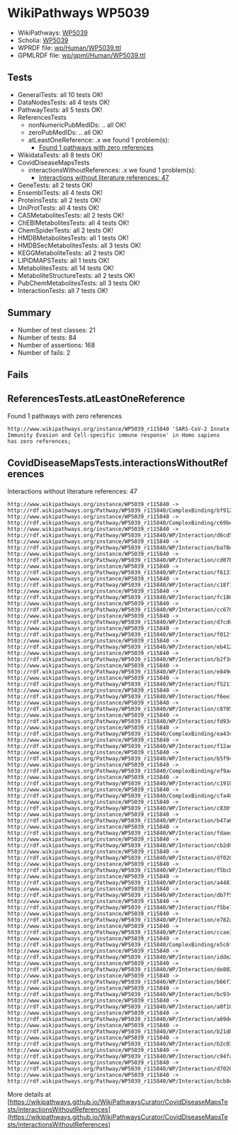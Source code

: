# WikiPathways WP5039

* WikiPathways: [WP5039](https://identifiers.org/wikipathways:WP5039)
* Scholia: [WP5039](https://scholia.toolforge.org/wikipathways/WP5039)
* WPRDF file: [wp/Human/WP5039.ttl](../wp/Human/WP5039.ttl)
* GPMLRDF file: [wp/gpml/Human/WP5039.ttl](../wp/gpml/Human/WP5039.ttl)

## Tests
* GeneralTests: all 10 tests OK!
* DataNodesTests: all 4 tests OK!
* PathwayTests: all 5 tests OK!
* ReferencesTests
    * nonNumericPubMedIDs: .. all OK!
    * zeroPubMedIDs: .. all OK!
    * atLeastOneReference: .x we found 1 problem(s):
        * [Found 1 pathways with zero references](#35eb778e)
* WikidataTests: all 8 tests OK!
* CovidDiseaseMapsTests
    * interactionsWithoutReferences: .x we found 1 problem(s):
        * [Interactions without literature references: 47](#9701cd45)
* GeneTests: all 2 tests OK!
* EnsemblTests: all 4 tests OK!
* ProteinsTests: all 2 tests OK!
* UniProtTests: all 4 tests OK!
* CASMetabolitesTests: all 2 tests OK!
* ChEBIMetabolitesTests: all 4 tests OK!
* ChemSpiderTests: all 2 tests OK!
* HMDBMetabolitesTests: all 1 tests OK!
* HMDBSecMetabolitesTests: all 3 tests OK!
* KEGGMetaboliteTests: all 2 tests OK!
* LIPIDMAPSTests: all 1 tests OK!
* MetabolitesTests: all 14 tests OK!
* MetaboliteStructureTests: all 2 tests OK!
* PubChemMetabolitesTests: all 3 tests OK!
* InteractionTests: all 7 tests OK!


## Summary

* Number of test classes: 21
* Number of tests: 84
* Number of assertions: 168
* Number of fails: 2

## Fails

<a name="35eb778e" />

## ReferencesTests.atLeastOneReference

Found 1 pathways with zero references
```
http://www.wikipathways.org/instance/WP5039_r115840 'SARS-CoV-2 Innate Immunity Evasion and Cell-specific immune response' in Homo sapiens has zero references; 
```

<a name="9701cd45" />

## CovidDiseaseMapsTests.interactionsWithoutReferences

Interactions without literature references: 47
```
http://www.wikipathways.org/instance/WP5039_r115840 -> http://rdf.wikipathways.org/Pathway/WP5039_r115840/ComplexBinding/bf912
http://www.wikipathways.org/instance/WP5039_r115840 -> http://rdf.wikipathways.org/Pathway/WP5039_r115840/ComplexBinding/c69be
http://www.wikipathways.org/instance/WP5039_r115840 -> http://rdf.wikipathways.org/Pathway/WP5039_r115840/WP/Interaction/d6cd5
http://www.wikipathways.org/instance/WP5039_r115840 -> http://rdf.wikipathways.org/Pathway/WP5039_r115840/WP/Interaction/ba78e
http://www.wikipathways.org/instance/WP5039_r115840 -> http://rdf.wikipathways.org/Pathway/WP5039_r115840/WP/Interaction/cd07b
http://www.wikipathways.org/instance/WP5039_r115840 -> http://rdf.wikipathways.org/Pathway/WP5039_r115840/WP/Interaction/f6131
http://www.wikipathways.org/instance/WP5039_r115840 -> http://rdf.wikipathways.org/Pathway/WP5039_r115840/WP/Interaction/c18f7
http://www.wikipathways.org/instance/WP5039_r115840 -> http://rdf.wikipathways.org/Pathway/WP5039_r115840/WP/Interaction/fc186
http://www.wikipathways.org/instance/WP5039_r115840 -> http://rdf.wikipathways.org/Pathway/WP5039_r115840/WP/Interaction/cc670
http://www.wikipathways.org/instance/WP5039_r115840 -> http://rdf.wikipathways.org/Pathway/WP5039_r115840/WP/Interaction/d7cd0
http://www.wikipathways.org/instance/WP5039_r115840 -> http://rdf.wikipathways.org/Pathway/WP5039_r115840/WP/Interaction/f012f
http://www.wikipathways.org/instance/WP5039_r115840 -> http://rdf.wikipathways.org/Pathway/WP5039_r115840/WP/Interaction/eb412
http://www.wikipathways.org/instance/WP5039_r115840 -> http://rdf.wikipathways.org/Pathway/WP5039_r115840/WP/Interaction/b2f3d
http://www.wikipathways.org/instance/WP5039_r115840 -> http://rdf.wikipathways.org/Pathway/WP5039_r115840/WP/Interaction/e849d
http://www.wikipathways.org/instance/WP5039_r115840 -> http://rdf.wikipathways.org/Pathway/WP5039_r115840/WP/Interaction/f5211
http://www.wikipathways.org/instance/WP5039_r115840 -> http://rdf.wikipathways.org/Pathway/WP5039_r115840/WP/Interaction/f6ee1
http://www.wikipathways.org/instance/WP5039_r115840 -> http://rdf.wikipathways.org/Pathway/WP5039_r115840/WP/Interaction/c8785
http://www.wikipathways.org/instance/WP5039_r115840 -> http://rdf.wikipathways.org/Pathway/WP5039_r115840/WP/Interaction/fd934
http://www.wikipathways.org/instance/WP5039_r115840 -> http://rdf.wikipathways.org/Pathway/WP5039_r115840/ComplexBinding/ea43c
http://www.wikipathways.org/instance/WP5039_r115840 -> http://rdf.wikipathways.org/Pathway/WP5039_r115840/WP/Interaction/f12ae
http://www.wikipathways.org/instance/WP5039_r115840 -> http://rdf.wikipathways.org/Pathway/WP5039_r115840/WP/Interaction/b5f9c
http://www.wikipathways.org/instance/WP5039_r115840 -> http://rdf.wikipathways.org/Pathway/WP5039_r115840/ComplexBinding/ef9ac
http://www.wikipathways.org/instance/WP5039_r115840 -> http://rdf.wikipathways.org/Pathway/WP5039_r115840/WP/Interaction/c1910
http://www.wikipathways.org/instance/WP5039_r115840 -> http://rdf.wikipathways.org/Pathway/WP5039_r115840/ComplexBinding/cfa40
http://www.wikipathways.org/instance/WP5039_r115840 -> http://rdf.wikipathways.org/Pathway/WP5039_r115840/WP/Interaction/c830f
http://www.wikipathways.org/instance/WP5039_r115840 -> http://rdf.wikipathways.org/Pathway/WP5039_r115840/WP/Interaction/b47a6
http://www.wikipathways.org/instance/WP5039_r115840 -> http://rdf.wikipathways.org/Pathway/WP5039_r115840/WP/Interaction/fdaed
http://www.wikipathways.org/instance/WP5039_r115840 -> http://rdf.wikipathways.org/Pathway/WP5039_r115840/WP/Interaction/cb2d0
http://www.wikipathways.org/instance/WP5039_r115840 -> http://rdf.wikipathways.org/Pathway/WP5039_r115840/WP/Interaction/df020
http://www.wikipathways.org/instance/WP5039_r115840 -> http://rdf.wikipathways.org/Pathway/WP5039_r115840/WP/Interaction/f5bcb
http://www.wikipathways.org/instance/WP5039_r115840 -> http://rdf.wikipathways.org/Pathway/WP5039_r115840/WP/Interaction/a4481
http://www.wikipathways.org/instance/WP5039_r115840 -> http://rdf.wikipathways.org/Pathway/WP5039_r115840/WP/Interaction/db7f5
http://www.wikipathways.org/instance/WP5039_r115840 -> http://rdf.wikipathways.org/Pathway/WP5039_r115840/WP/Interaction/f5be7
http://www.wikipathways.org/instance/WP5039_r115840 -> http://rdf.wikipathways.org/Pathway/WP5039_r115840/WP/Interaction/e782a
http://www.wikipathways.org/instance/WP5039_r115840 -> http://rdf.wikipathways.org/Pathway/WP5039_r115840/WP/Interaction/ccae3
http://www.wikipathways.org/instance/WP5039_r115840 -> http://rdf.wikipathways.org/Pathway/WP5039_r115840/ComplexBinding/e5c6f
http://www.wikipathways.org/instance/WP5039_r115840 -> http://rdf.wikipathways.org/Pathway/WP5039_r115840/WP/Interaction/idde2be3e1
http://www.wikipathways.org/instance/WP5039_r115840 -> http://rdf.wikipathways.org/Pathway/WP5039_r115840/WP/Interaction/de802
http://www.wikipathways.org/instance/WP5039_r115840 -> http://rdf.wikipathways.org/Pathway/WP5039_r115840/WP/Interaction/b66f3
http://www.wikipathways.org/instance/WP5039_r115840 -> http://rdf.wikipathways.org/Pathway/WP5039_r115840/WP/Interaction/bc934
http://www.wikipathways.org/instance/WP5039_r115840 -> http://rdf.wikipathways.org/Pathway/WP5039_r115840/WP/Interaction/a0f18
http://www.wikipathways.org/instance/WP5039_r115840 -> http://rdf.wikipathways.org/Pathway/WP5039_r115840/WP/Interaction/a69de
http://www.wikipathways.org/instance/WP5039_r115840 -> http://rdf.wikipathways.org/Pathway/WP5039_r115840/WP/Interaction/b21db
http://www.wikipathways.org/instance/WP5039_r115840 -> http://rdf.wikipathways.org/Pathway/WP5039_r115840/WP/Interaction/b2c03
http://www.wikipathways.org/instance/WP5039_r115840 -> http://rdf.wikipathways.org/Pathway/WP5039_r115840/WP/Interaction/c94fa
http://www.wikipathways.org/instance/WP5039_r115840 -> http://rdf.wikipathways.org/Pathway/WP5039_r115840/WP/Interaction/d7026
http://www.wikipathways.org/instance/WP5039_r115840 -> http://rdf.wikipathways.org/Pathway/WP5039_r115840/WP/Interaction/bcb8e
```

More details at [https://wikipathways.github.io/WikiPathwaysCurator/CovidDiseaseMapsTests/interactionsWithoutReferences](https://wikipathways.github.io/WikiPathwaysCurator/CovidDiseaseMapsTests/interactionsWithoutReferences)

